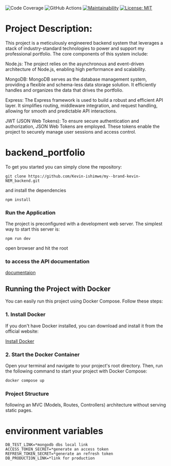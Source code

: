 ![Code Coverage](https://img.shields.io/badge/code--coverage-97.8%25-brightgreen)
![GitHub Actions](https://github.com/Kevin-ishimwe/my--brand-kevin-NEM_backend/actions/workflows/node-js.yml/badge.svg?branch=DEVELOP)
[![Maintainability](https://api.codeclimate.com/v1/badges/672c53f58afff393e21e/maintainability)](https://codeclimate.com/github/Kevin-ishimwe/my--brand-kevin-NEM_backend/maintainability)
[![License: MIT](https://img.shields.io/badge/License-MIT-yellow.svg)](https://opensource.org/licenses/MIT)

# Project Description:

This project is a meticulously engineered backend system that leverages a stack of industry-standard technologies to power and support my professional portfolio. The core components of this system include:

Node.js: The project relies on the asynchronous and event-driven architecture of Node.js, enabling high performance and scalability.

MongoDB: MongoDB serves as the database management system, providing a flexible and schema-less data storage solution. It efficiently handles and organizes the data that drives the portfolio.

Express: The Express framework is used to build a robust and efficient API layer. It simplifies routing, middleware integration, and request handling, allowing for smooth and predictable API interactions.

JWT (JSON Web Tokens): To ensure secure authentication and authorization, JSON Web Tokens are employed. These tokens enable the project to securely manage user sessions and access control.
    
# backend_portfolio
To get you started you can simply clone the repository:

```
git clone https://github.com/Kevin-ishimwe/my--brand-kevin-NEM_backend.git
```

and install the dependencies

```
npm install
```

### Run the Application

The project is preconfigured with a development web server. The simplest way to start this server is:

    npm run dev
 open browser and hit the root

### to access the API documentation

[documentaion](http://localhost:1256/documentation/)

## Running the Project with Docker

You can easily run this project using Docker Compose. Follow these steps:

### 1. Install Docker

If you don't have Docker installed, you can download and install it from the official website:

[Install Docker](https://www.docker.com/get-started)

### 2. Start the Docker Container

Open your terminal and navigate to your project's root directory. Then, run the following command to start your project with Docker Compose:

```bash
docker compose up
```

### Project Structure

following an MVC (Models, Routes, Controllers) architecture without serving static pages.
# environment variables

```
DB_TEST_LINK=*mongodb dbs local link
ACCESS_TOKEN_SECRET=*generate an access token
REFRESH_TOKEN_SECRET=*generate an refresh token
DB_PRODUCTION_LINK=*link for production

```


